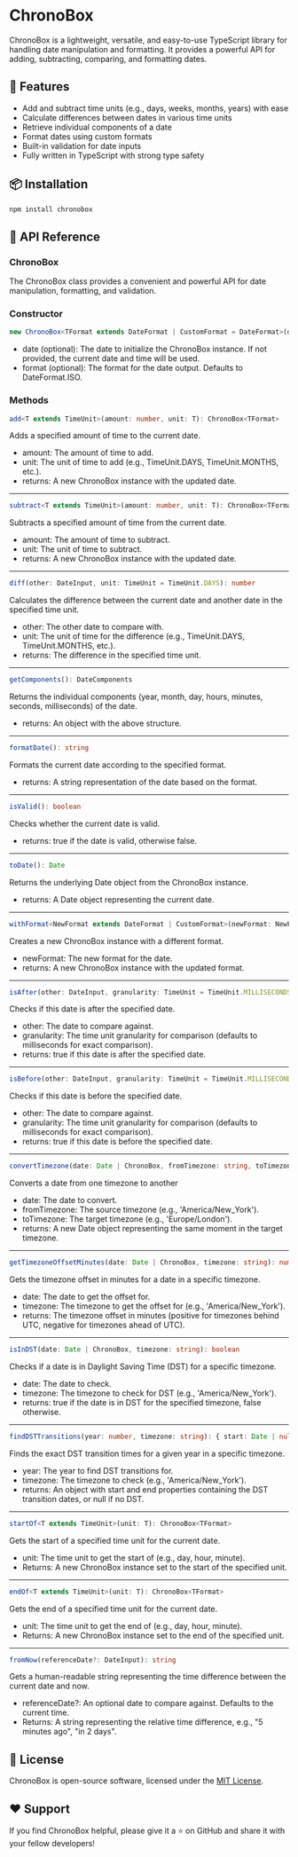 # ChronoBox

ChronoBox is a lightweight, versatile, and easy-to-use TypeScript library for handling date manipulation and formatting. It provides a powerful API for adding, subtracting, comparing, and formatting dates.

## 🚀 Features

- Add and subtract time units (e.g., days, weeks, months, years) with ease
- Calculate differences between dates in various time units
- Retrieve individual components of a date
- Format dates using custom formats
- Built-in validation for date inputs
- Fully written in TypeScript with strong type safety

## 📦 Installation

```bash
npm install chronobox
```

## 📖 API Reference
### ChronoBox
The ChronoBox class provides a convenient and powerful API for date manipulation, formatting, and validation.

### Constructor
```typescript
new ChronoBox<TFormat extends DateFormat | CustomFormat = DateFormat>(date?: DateInput, format?: TFormat)
```
- date (optional): The date to initialize the ChronoBox instance. If not provided, the current date and time will be used.
- format (optional): The format for the date output. Defaults to DateFormat.ISO.

### Methods
```typescript
add<T extends TimeUnit>(amount: number, unit: T): ChronoBox<TFormat>
```
Adds a specified amount of time to the current date.

- amount: The amount of time to add.
- unit: The unit of time to add (e.g., TimeUnit.DAYS, TimeUnit.MONTHS, etc.).
- returns: A new ChronoBox instance with the updated date.
---
```typescript
subtract<T extends TimeUnit>(amount: number, unit: T): ChronoBox<TFormat>
```
Subtracts a specified amount of time from the current date.

- amount: The amount of time to subtract.
- unit: The unit of time to subtract.
- returns: A new ChronoBox instance with the updated date.
---
```typescript
diff(other: DateInput, unit: TimeUnit = TimeUnit.DAYS): number
```
Calculates the difference between the current date and another date in the specified time unit.

- other: The other date to compare with.
- unit: The unit of time for the difference (e.g., TimeUnit.DAYS, TimeUnit.MONTHS, etc.).
- returns: The difference in the specified time unit.
---
```typescript
getComponents(): DateComponents
```
Returns the individual components (year, month, day, hours, minutes, seconds, milliseconds) of the date.

- returns: An object with the above structure.

---

```typescript
formatDate(): string
```
Formats the current date according to the specified format.

- returns: A string representation of the date based on the format.
---
```typescript
isValid(): boolean
```
Checks whether the current date is valid.

- returns: true if the date is valid, otherwise false.
---
```typescript
toDate(): Date
```
Returns the underlying Date object from the ChronoBox instance.

- returns: A Date object representing the current date.

---
```typescript
withFormat<NewFormat extends DateFormat | CustomFormat>(newFormat: NewFormat): ChronoBox<NewFormat>
```

Creates a new ChronoBox instance with a different format.

- newFormat: The new format for the date.
- returns: A new ChronoBox instance with the updated format.

---
```typescript
isAfter(other: DateInput, granularity: TimeUnit = TimeUnit.MILLISECONDS): boolean
```

Checks if this date is after the specified date.
- other: The date to compare against.
- granularity: The time unit granularity for comparison (defaults to milliseconds for exact comparison).
- returns: true if this date is after the specified date.


---
```typescript
isBefore(other: DateInput, granularity: TimeUnit = TimeUnit.MILLISECONDS): boolean
```

Checks if this date is before the specified date.
- other: The date to compare against.
- granularity: The time unit granularity for comparison (defaults to milliseconds for exact comparison).
- returns: true if this date is before the specified date.

---
```typescript
convertTimezone(date: Date | ChronoBox, fromTimezone: string, toTimezone: string): Date
```

Converts a date from one timezone to another
- date: The date to convert.
- fromTimezone: The source timezone (e.g., 'America/New_York').
- toTimezone: The target timezone (e.g., 'Europe/London').
- returns: A new Date object representing the same moment in the target timezone.

---
```typescript
getTimezoneOffsetMinutes(date: Date | ChronoBox, timezone: string): number
```

Gets the timezone offset in minutes for a date in a specific timezone.
- date: The date to get the offset for.
- timezone: The timezone to get the offset for (e.g., 'America/New_York').
- returns: The timezone offset in minutes (positive for timezones behind UTC, negative for timezones ahead of UTC).

---
```typescript
isInDST(date: Date | ChronoBox, timezone: string): boolean
```

Checks if a date is in Daylight Saving Time (DST) for a specific timezone.
- date: The date to check.
- timezone: The timezone to check for DST (e.g., 'America/New_York').
- returns: true if the date is in DST for the specified timezone, false otherwise.

---
```typescript
findDSTTransitions(year: number, timezone: string): { start: Date | null; end: Date | null }
```

Finds the exact DST transition times for a given year in a specific timezone.
- year: The year to find DST transitions for.
- timezone: The timezone to check (e.g., 'America/New_York').
- returns: An object with start and end properties containing the DST transition dates, or null if no DST.

---
```typescript
startOf<T extends TimeUnit>(unit: T): ChronoBox<TFormat>
```

Gets the start of a specified time unit for the current date.
- unit: The time unit to get the start of (e.g., day, hour, minute).
- Returns: A new ChronoBox instance set to the start of the specified unit.

---
```typescript
endOf<T extends TimeUnit>(unit: T): ChronoBox<TFormat>
```
Gets the end of a specified time unit for the current date.
- unit: The time unit to get the end of (e.g., day, hour, minute).
- Returns: A new ChronoBox instance set to the end of the specified unit.

---
```typescript
fromNow(referenceDate?: DateInput): string
```
Gets a human-readable string representing the time difference between the current date and now.
- referenceDate?: An optional date to compare against. Defaults to the current time.
- Returns: A string representing the relative time difference, e.g., "5 minutes ago", "in 2 days".

## 📄 License
ChronoBox is open-source software, licensed under the [MIT License](LICENSE).

## ❤️ Support
If you find ChronoBox helpful, please give it a ⭐️ on GitHub and share it with your fellow developers!
